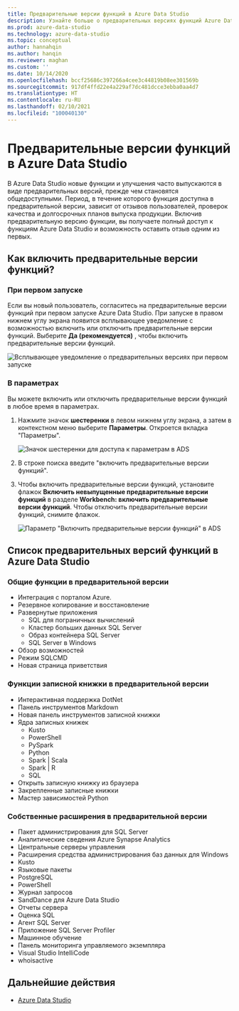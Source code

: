 ```yaml
---
title: Предварительные версии функций в Azure Data Studio
description: Узнайте больше о предварительных версиях функций Azure Data Studio и о том, как их включить и использовать.
ms.prod: azure-data-studio
ms.technology: azure-data-studio
ms.topic: conceptual
author: hannahqin
ms.author: hanqin
ms.reviewer: maghan
ms.custom: ''
ms.date: 10/14/2020
ms.openlocfilehash: bccf25686c397266a4cee3c44819b08ee301569b
ms.sourcegitcommit: 917df4ffd22e4a229af7dc481dcce3ebba0aa4d7
ms.translationtype: HT
ms.contentlocale: ru-RU
ms.lasthandoff: 02/10/2021
ms.locfileid: "100040130"
---
```

# <a name="preview-features-in-azure-data-studio"></a>Предварительные версии функций в Azure Data Studio

В Azure Data Studio новые функции и улучшения часто выпускаются в виде предварительных версий, прежде чем становятся общедоступными. Период, в течение которого функция доступна в предварительной версии, зависит от отзывов пользователей, проверок качества и долгосрочных планов выпуска продукции. Включив предварительную версию функции, вы получаете полный доступ к функциям Azure Data Studio и возможность оставить отзыв одним из первых.

## <a name="how-do-i-enable-preview-features"></a>Как включить предварительные версии функций?

### <a name="on-first-launch"></a>При первом запуске

Если вы новый пользователь, согласитесь на предварительные версии функций при первом запуске Azure Data Studio. При запуске в правом нижнем углу экрана появится всплывающее уведомление с возможностью включить или отключить предварительные версии функций. Выберите **Да (рекомендуется)** , чтобы включить предварительные версии функций.

![Всплывающее уведомление о предварительных версиях при первом запуске](./media/getting-started/preview-toast-notification.png)

### <a name="in-settings"></a>В параметрах

Вы можете включить или отключить предварительные версии функций в любое время в параметрах.

1. Нажмите значок **шестеренки** в левом нижнем углу экрана, а затем в контекстном меню выберите **Параметры**. Откроется вкладка "Параметры".

   ![Значок шестеренки для доступа к параметрам в ADS](./media/settings/open-settings-menu.png)

2. В строке поиска введите "включить предварительные версии функций".

3. Чтобы включить предварительные версии функций, установите флажок **Включить невыпущенные предварительные версии функций** в разделе **Workbench: включить предварительные версии функций**. Чтобы отключить предварительные версии функций, снимите флажок.

   ![Параметр "Включить предварительные версии функций" в ADS](./media/settings/preview-features-settings.png)

## <a name="list-of-preview-features-in-azure-data-studio"></a>Список предварительных версий функций в Azure Data Studio

### <a name="general-features-in-preview"></a>Общие функции в предварительной версии

* Интеграция с порталом Azure.
* Резервное копирование и восстановление
* Развернутые приложения
    * SQL для пограничных вычислений
    * Кластер больших данных SQL Server
    * Образ контейнера SQL Server
    * SQL Server в Windows
* Обзор возможностей
*  Режим SQLCMD
* Новая страница приветствия

### <a name="notebook-features-in-preview"></a>Функции записной книжки в предварительной версии

* Интерактивная поддержка DotNet
* Панель инструментов Markdown
*  Новая панель инструментов записной книжки
* Ядра записных книжек
    * Kusto
    * PowerShell
    * PySpark
    * Python
    * Spark | Scala
    * Spark | R
    * SQL
* Открыть записную книжку из браузера
* Закрепленные записные книжки
* Мастер зависимостей Python

### <a name="first-party-extensions-in-preview"></a>Собственные расширения в предварительной версии

* Пакет администрирования для SQL Server
* Аналитические сведения Azure Synapse Analytics
* Центральные серверы управления
* Расширения средства администрирования баз данных для Windows
* Kusto
* Языковые пакеты
* PostgreSQL
* PowerShell
* Журнал запросов
* SandDance для Azure Data Studio
* Отчеты сервера
* Оценка SQL
* Агент SQL Server
* Приложение SQL Server Profiler
* Машинное обучение
* Панель мониторинга управляемого экземпляра
* Visual Studio IntelliCode
* whoisactive

## <a name="next-steps"></a>Дальнейшие действия

* [Azure Data Studio](what-is-azure-data-studio.md)
